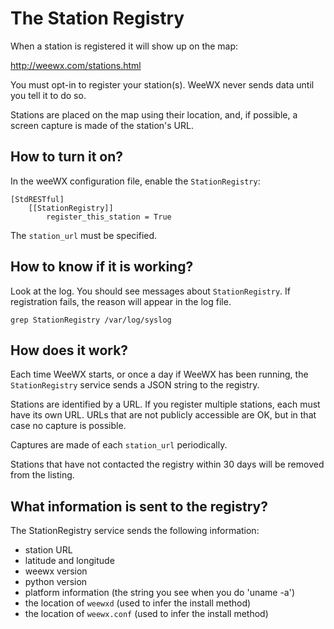 # The Station Registry

When a station is registered it will show up on the map:

http://weewx.com/stations.html

You must opt-in to register your station(s).  WeeWX never sends data until you
tell it to do so.

Stations are placed on the map using their location, and, if possible, a screen
capture is made of the station's URL.

## How to turn it on?

In the weeWX configuration file, enable the `StationRegistry`:

```
[StdRESTful]
    [[StationRegistry]]
        register_this_station = True
```

The `station_url` must be specified.

## How to know if it is working?

Look at the log.  You should see messages about `StationRegistry`.  If
registration fails, the reason will appear in the log file.

```
grep StationRegistry /var/log/syslog
```

## How does it work?

Each time WeeWX starts, or once a day if WeeWX has been running, the
`StationRegistry` service sends a JSON string to the registry.

Stations are identified by a URL.  If you register multiple stations, each must
have its own URL.  URLs that are not publicly accessible are OK, but in that
case no capture is possible.

Captures are made of each `station_url` periodically.

Stations that have not contacted the registry within 30 days will be removed
from the listing.

## What information is sent to the registry?

The StationRegistry service sends the following information:

* station URL
* latitude and longitude
* weewx version
* python version
* platform information (the string you see when you do 'uname -a')
* the location of `weewxd` (used to infer the install method)
* the location of `weewx.conf` (used to infer the install method)

